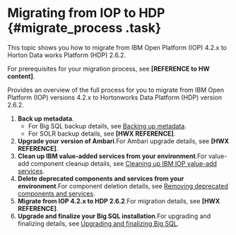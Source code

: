 # Migrating from IOP to HDP {#migrate_process .task}

This topic shows you how to migrate from IBM Open Platform \(IOP\) 4.2.x to Horton Data works Platform \(HDP\) 2.6.2.

For prerequisites for your migration process, see **\[REFERENCE to HW content\]**.

Provides an overview of the full process for you to migrate from IBM Open Platform \(IOP\) versions 4.2.x to Hortonworks Data Platform \(HDP\) version 2.6.2.

1.  **Back up metadata**.
    -   For Big SQL backup details, see [Backing up metadata](migrate_backup.md#).
    -   For SOLR backup details, see **\[HWX REFERENCE\]**.
2.  **Upgrade your version of Ambari**.For Ambari upgrade details, see **\[HWX REFERENCE\]**.
3.  **Clean up IBM value-added services from your environment**.For value-add component cleanup details, see [Cleaning up IBM IOP value-add services](clean_valadd.md#).
4.  **Delete deprecated components and services from your environment**.For component deletion details, see [Removing deprecated components and services](clean_components.md#).
5.  **Migrate from IOP 4.2.x to HDP 2.6.2**.For migration details, see **\[HWX REFERENCE\]**.
6.  **Upgrade and finalize your Big SQL installation**.For upgrading and finalizing details, see [Upgrading and finalizing Big SQL](migrate_up_bigsql.md#).

